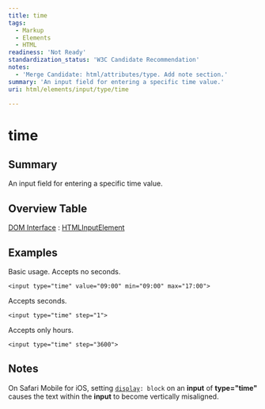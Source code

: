```yaml
---
title: time
tags:
  - Markup
  - Elements
  - HTML
readiness: 'Not Ready'
standardization_status: 'W3C Candidate Recommendation'
notes:
  - 'Merge Candidate: html/attributes/type. Add note section.'
summary: 'An input field for entering a specific time value.'
uri: html/elements/input/type/time

---
```

# time

## Summary

An input field for entering a specific time value.

## Overview Table

[DOM Interface](/dom/interface)
:   [HTMLInputElement](/dom/HTMLInputElement)

## Examples

Basic usage. Accepts no seconds.

``` {.html}
<input type="time" value="09:00" min="09:00" max="17:00">
```

Accepts seconds.

``` {.html}
<input type="time" step="1">
```

Accepts only hours.

``` {.html}
<input type="time" step="3600">
```

## Notes

On Safari Mobile for iOS, setting [`display`](/css/properties/display)`: block` on an **input** of **type="time"** causes the text within the **input** to become vertically misaligned.

